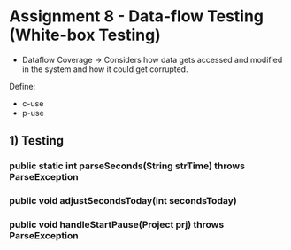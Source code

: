 # Assignment 8 - Data-flow Testing (White-box Testing)

- Dataflow Coverage -> Considers how data gets accessed and modified in the system and how it could get corrupted.

Define:
- c-use
- p-use

 

## 1) Testing

### public static int parseSeconds(String strTime) throws ParseException 

### public void adjustSecondsToday(int secondsToday)

### public void handleStartPause(Project prj) throws ParseException 

